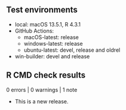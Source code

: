 ## Test environments
* local: macOS 13.5.1, R 4.3.1
* GitHub Actions:
  * macOS-latest: release
  * windows-latest: release
  * ubuntu-latest: devel, release and oldrel
* win-builder: devel and release

## R CMD check results

0 errors | 0 warnings | 1 note

* This is a new release.
